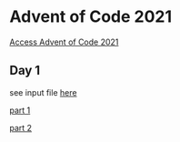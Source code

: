 # Advent of Code 2021
[Access Advent of Code 2021](https://adventofcode.com/2021/day/1)

## Day 1
see input file [here](day1/input.txt)

[part 1](day1/solution.java)

[part 2](day1/solution.java)
